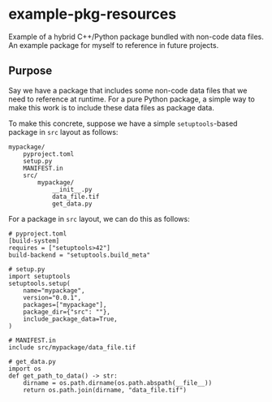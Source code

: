 # example-pkg-resources
Example of a hybrid C++/Python package bundled with non-code data files. An example
package for myself to reference in future projects.

## Purpose

Say we have a package that includes some non-code data files that we need to reference at
runtime. For a pure Python package, a simple way to make this work is to include these
data files as package data.

To make this concrete, suppose we have a simple `setuptools`-based package in `src` layout as follows:
```
mypackage/
    pyproject.toml
    setup.py
    MANIFEST.in
    src/
        mypackage/
            __init__.py
            data_file.tif
            get_data.py
```

For a package in `src` layout, we can do this as follows:
```
# pyproject.toml
[build-system]
requires = ["setuptools>42"]
build-backend = "setuptools.build_meta"
```

```
# setup.py
import setuptools
setuptools.setup(
    name="mypackage",
    version="0.0.1",
    packages=["mypackage"],
    package_dir={"src": ""},
    include_package_data=True,
)
```
```
# MANIFEST.in
include src/mypackage/data_file.tif
```
```
# get_data.py
import os
def get_path_to_data() -> str:
    dirname = os.path.dirname(os.path.abspath(__file__))
    return os.path.join(dirname, "data_file.tif")
```

